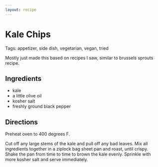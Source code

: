 ```yaml
---
layout: recipe
---
```

# Kale Chips

Tags: appetizer, side dish, vegetarian, vegan, tried

Mostly just made this based on recipes I saw, similar to brussels sprouts recipe.

## Ingredients

 * kale
 * a little olive oil
 * kosher salt
 * freshly ground black pepper

## Directions

Preheat oven to 400 degrees F.

Cut off any large stems of the kale and pull off any bad leaves. Mix all
ingredients together in a ziplock bag sheet pan and roast, until crispy. Shake
the pan from time to time to brown the kale evenly. Sprinkle with more kosher
salt and serve immediately.
